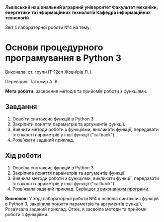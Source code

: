 ﻿**Львівський національний аграрний університет
Факультет механіки, енергетики та інформаційних технологій
Кафедра інформаційних технологій**

Звіт з лабораторної роботи №4
на тему: 

# Основи процедурного програмування в Python 3

Виконала: ст. групи ІТ-12сп Жовнірів Л. І.

Перевірив: Татомир А. В.

**Мета роботи:** засвоєння методів та прийомів роботи з функціями.

## Завдання
1. Освоїти синтаксис функцій в Python 3.
2. Закріпити поняття параметрів та аргументів функції.
3. Вивчити методи роботи з функціями, викликати функції, передавати їх
в якості параметрів у інші функції (“callback”).
4. Розв’язати заданий приклад.

## Хід роботи
1. Освоїла синтаксис функцій в Python 3.
2. Закріпила поняття параметрів та аргументів функції.
3. Вивчила методи роботи з функціями, викликати функції, передавати їх в якості параметрів у інші функції (“callback”).
4. Розв’язала заданий приклад.
[Скріншот з виконанням програми.](https://github.com/liliazh/oop1/blob/main/41.JPG)

**Висновок:** У ході лабораторної роботи №4 я освоїла синтаксис функцій в Python 3, закріпила поняття параметрів та аргументів функції, Розв’язала заданий приклад. Отже, я засвоїла методи та прийоми роботи з функціями.
